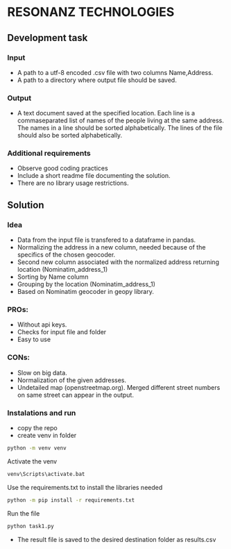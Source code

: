 # RESONANZ TECHNOLOGIES
## Development task
### Input
- A path to a utf-8 encoded .csv file with two columns Name,Address.
- A path to a directory where output file should be saved.
### Output
- A text document saved at the specified location. Each line is a commaseparated list of names of the people living at the same address. The
names in a line should be sorted alphabetically. The lines of the file should
also be sorted alphabetically. 
### Additional requirements
- Observe good coding practices
- Include a short readme file documenting the solution.
- There are no library usage restrictions.
## Solution
### Idea
- Data from the input file is transfered to a dataframe in pandas.
- Normalizing the address in a new column, needed because of the specifics of the chosen geocoder.
- Second new column associated with the normalized address returning location (Nominatim_address_1)
- Sorting by Name column
- Grouping by the location (Nominatim_address_1)
- Based on Nominatim geocoder in geopy library.
### PROs:
- Without api keys. 
- Checks for input file and folder
- Easy to use
### CONs:
- Slow on big data.
- Normalization of the given addresses.
- Undetailed map (openstreetmap.org). Merged different street numbers on same street can appear in the output.
### Instalations and run
- copy the repo
- create venv in folder
```bash
python -m venv venv
```
Activate the venv
```bash
venv\Scripts\activate.bat
```
Use the requirements.txt to install the libraries needed
```bash
python -m pip install -r requirements.txt
```
Run the file
```bash
python task1.py
```
- The result file is saved to the desired destination folder as results.csv
